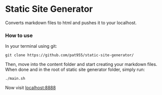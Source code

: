# Static Site Generator
Converts markdown files to html and pushes it to your localhost. 

### How to use
In your terminal using git:
```
git clone https://github.com/pat955/static-site-generator/
```

Then, move into the content folder and start creating your markdown files. When done and in the root of static site generator folder, simply run:
```
./main.sh
```
Now visit [localhost:8888](http://localhost:8888/)
